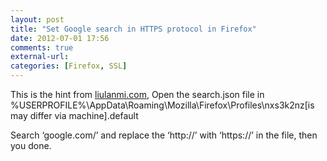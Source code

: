 ```yaml
---
layout: post
title: "Set Google search in HTTPS protocol in Firefox"
date: 2012-07-01 17:56
comments: true
external-url:
categories: [Firefox, SSL]
---
```

This is the hint from <a href="http://liulanmi.com/zt/2595.html" target="_blank">liulanmi.com</a>, Open the search.json file in %USERPROFILE%\AppData\Roaming\Mozilla\Firefox\Profiles\nxs3k2nz[is may differ via machine].default

Search &lsquo;google.com/&rsquo; and replace the &lsquo;http://&rsquo; with &lsquo;https://&rsquo; in the file, then you done.